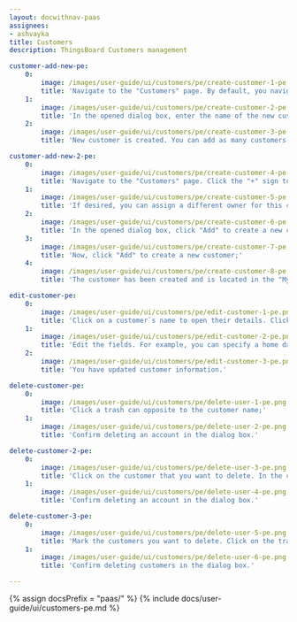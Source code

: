 ```yaml
---
layout: docwithnav-paas
assignees:
- ashvayka
title: Customers
description: ThingsBoard Customers management

customer-add-new-pe:
    0:
        image: /images/user-guide/ui/customers/pe/create-customer-1-pe.png
        title: 'Navigate to the "Customers" page. By default, you navigate to the customer group "All". Then click the plus sign in the upper right corner of the screen;'
    1:
        image: /images/user-guide/ui/customers/pe/create-customer-2-pe.png
        title: 'In the opened dialog box, enter the name of the new customer. Additionally, you can input personal details for the customer and assign a home dashboard. Then click "Add";'
    2:
        image: /images/user-guide/ui/customers/pe/create-customer-3-pe.png
        title: 'New customer is created. You can add as many customers as you want in the same way.'

customer-add-new-2-pe:
    0:
        image: /images/user-guide/ui/customers/pe/create-customer-4-pe.png
        title: 'Navigate to the "Customers" page. Click the "+" sign to add a new customer. Input the customer title. Additionally, you can input personal details for the customer and assign a home dashboard. Then, click on "Next: Owner and groups" button;'
    1:
        image: /images/user-guide/ui/customers/pe/create-customer-5-pe.png
        title: 'If desired, you can assign a different owner for this customer. We will leave this option unchanged. Enter a name for the new group and click "Create a new one!";'
    2:
        image: /images/user-guide/ui/customers/pe/create-customer-6-pe.png
        title: 'In the opened dialog box, click "Add" to create a new customers group;'
    3:
        image: /images/user-guide/ui/customers/pe/create-customer-7-pe.png
        title: 'Now, click "Add" to create a new customer;'
    4:
        image: /images/user-guide/ui/customers/pe/create-customer-8-pe.png
        title: 'The customer has been created and is located in the "My Customers" group. You can navigate to this group by clicking on its name.'

edit-customer-pe:
    0:
        image: /images/user-guide/ui/customers/pe/edit-customer-1-pe.png
        title: 'Click on a customer`s name to open their details. Click the "pencil" icon to enter edit mode;'
    1:
        image: /images/user-guide/ui/customers/pe/edit-customer-2-pe.png
        title: 'Edit the fields. For example, you can specify a home dashboard for this customer. After that, save all changes;'
    2:
        image: /images/user-guide/ui/customers/pe/edit-customer-3-pe.png
        title: 'You have updated customer information.'

delete-customer-pe:
    0:
        image: /images/user-guide/ui/customers/pe/delete-user-1-pe.png
        title: 'Click a trash can opposite to the customer name;'
    1:
        image: /images/user-guide/ui/customers/pe/delete-user-2-pe.png
        title: 'Confirm deleting an account in the dialog box.'

delete-customer-2-pe:
    0:
        image: /images/user-guide/ui/customers/pe/delete-user-3-pe.png
        title: 'Click on the customer that you want to delete. In the customer details, click "Delete customer" button;'
    1:
        image: /images/user-guide/ui/customers/pe/delete-user-4-pe.png
        title: 'Confirm deleting an account in the dialog box.'

delete-customer-3-pe:
    0:
        image: /images/user-guide/ui/customers/pe/delete-user-5-pe.png
        title: 'Mark the customers you want to delete. Click on the trash bin icon in the top right corner;'
    1:
        image: /images/user-guide/ui/customers/pe/delete-user-6-pe.png
        title: 'Confirm deleting customers in the dialog box.'

---
```


{% assign docsPrefix = "paas/" %}
{% include docs/user-guide/ui/customers-pe.md %}